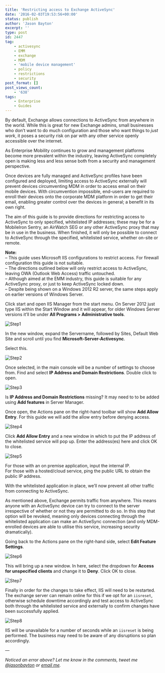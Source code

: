 ```yaml
---
title: 'Restricting access to Exchange ActiveSync'
date: '2016-02-03T19:53:56+00:00'
status: publish
author: 'Jason Bayton'
excerpt: ''
type: post
id: 2447
tag:
    - activesync
    - EMM
    - exchange
    - MDM
    - 'mobile device management'
    - policy
    - restrictions
    - security
post_format: []
post_views_count:
    - '638'
tags:
    - Enterprise
    - Guides
---
```

By default, Exchange allows connections to ActiveSync from anywhere in the world. While this is great for new Exchange admins, small businesses who don’t want to do much configuration and those who want things to *just work*, it poses a security risk on par with any other service openly accessible over the internet.

As Enterprise Mobility continues to grow and management platforms become more prevalent within the industry, leaving ActiveSync completely open is making less and less sense both from a security and management perspective.

Once devices are fully managed and ActiveSync profiles have been configured and deployed, limiting access to ActiveSync externally will prevent devices circumventing MDM in order to access email on their mobile devices. With circumvention impossible, end-users are required to enroll their devices onto the corporate MDM platform in order to get their email, enabling greater control over the devices in general; a benefit in its own right.

The aim of this guide is to provide directions for restricting access to ActiveSync to only specified, whitelisted IP addresses; these may be for a MobileIron Sentry, an AirWatch SEG or any other ActiveSync proxy that may be in use in the business. When finished, it will only be possible to connect to ActiveSync through the specified, whitelisted service, whether on-site or remote.

**Note:**  
– This guide uses Microsoft IIS configurations to restrict access. For firewall configuration this guide is not suitable.  
– The directions outlined below will only restrict access to ActiveSync, leaving OWA (Outlook Web Access) traffic untouched.  
– Although aimed at the EMM industry, this guide is suitable for any ActiveSync proxy, or just to keep ActiveSync locked down.  
– Despite being shown on a Windows 2012 R2 server, the same steps apply on earlier versions of Windows Server.

Click start and open IIS Manager from the start menu. On Server 2012 just type IIS within the Start Window and it will appear, for older Windows Server versions it’ll be under **All Programs &gt; Administrative tools**.

![Step1](https://bucket.bayton.uk-lon1.upcloudobjects.com/uploads/2016/02/Step1.png)

In the new window, expand the Servername, followed by Sites, Default Web Site and scroll until you find **Microsoft-Server-Activesync**.

Select this.

![Step2](https://bucket.bayton.uk-lon1.upcloudobjects.com/uploads/2016/02/Step2.png)

Once selected, in the main console will be a number of settings to choose from. Find and select **IP Address and Domain Restrictions**. Double click to open.

![Step3](https://bucket.bayton.uk-lon1.upcloudobjects.com/uploads/2016/02/Step3.png)

Is **IP Address and Domain Restrictions** missing? It may need to to be added using **Add features** in Server Manager.

Once open, the Actions pane on the right-hand toolbar will show **Add Allow Entry**. For this guide we will add the allow entry before denying access.

![Step4](https://bucket.bayton.uk-lon1.upcloudobjects.com/uploads/2016/02/Step4.png)

Click **Add Allow Entry** and a new window in which to put the IP address of the whitelisted service will pop up. Enter the address(es) here and click OK to close.

![Step5](https://bucket.bayton.uk-lon1.upcloudobjects.com/uploads/2016/02/Step5.png)

For those with an on premise application, input the internal IP.  
For those with a hosted/cloud service, ping the public URL to obtain the public IP address.

With the whitelisted application in place, we’ll now prevent all other traffic from connecting to ActiveSync.

As mentioned above, Exchange permits traffic from anywhere. This means anyone with an ActiveSync device can try to connect to the server irrespective of whether or not they are permitted to do so. In this step that option will be revoked, meaning only devices connecting through the whitelisted application can make an ActiveSync connection (and only MDM-enrolled devices are able to utilise this service, increasing security dramatically).

Going back to the Actions pane on the right-hand side, select **Edit Feature Settings**.

![Step6](https://bucket.bayton.uk-lon1.upcloudobjects.com/uploads/2016/02/Step6.png)

This will bring up a new window. In here, select the dropdown for **Access for unspecified clients** and change it to **Deny**. Click OK to close.

![Step7](https://bucket.bayton.uk-lon1.upcloudobjects.com/uploads/2016/02/Step7.png)

Finally in order for the changes to take effect, IIS will need to be restarted. The exchange server can remain online for this if we opt for an `iisreset`, otherwise schedule downtime accordingly and test access to ActiveSync both through the whitelisted service and externally to confirm changes have been successfully applied.

![Step8](https://bucket.bayton.uk-lon1.upcloudobjects.com/uploads/2016/02/Step8.png)

IIS will be unavailable for a number of seconds while an `iisreset` is being performed. The business may need to be aware of any disruptions so plan accordingly.

—

*Noticed an error above? Let me know in the comments, tweet me [@jasonbayton](https://twitter.com/jasonbayton) or [email me](mailto:jason@bayton.org).*